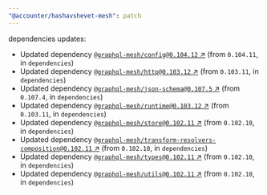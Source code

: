 ```yaml
---
"@accounter/hashavshevet-mesh": patch
---
```

dependencies updates:
  - Updated dependency [`@graphql-mesh/config@0.104.12` ↗︎](https://www.npmjs.com/package/@graphql-mesh/config/v/0.104.12) (from `0.104.11`, in `dependencies`)
  - Updated dependency [`@graphql-mesh/http@0.103.12` ↗︎](https://www.npmjs.com/package/@graphql-mesh/http/v/0.103.12) (from `0.103.11`, in `dependencies`)
  - Updated dependency [`@graphql-mesh/json-schema@0.107.5` ↗︎](https://www.npmjs.com/package/@graphql-mesh/json-schema/v/0.107.5) (from `0.107.4`, in `dependencies`)
  - Updated dependency [`@graphql-mesh/runtime@0.103.12` ↗︎](https://www.npmjs.com/package/@graphql-mesh/runtime/v/0.103.12) (from `0.103.11`, in `dependencies`)
  - Updated dependency [`@graphql-mesh/store@0.102.11` ↗︎](https://www.npmjs.com/package/@graphql-mesh/store/v/0.102.11) (from `0.102.10`, in `dependencies`)
  - Updated dependency [`@graphql-mesh/transform-resolvers-composition@0.102.11` ↗︎](https://www.npmjs.com/package/@graphql-mesh/transform-resolvers-composition/v/0.102.11) (from `0.102.10`, in `dependencies`)
  - Updated dependency [`@graphql-mesh/types@0.102.11` ↗︎](https://www.npmjs.com/package/@graphql-mesh/types/v/0.102.11) (from `0.102.10`, in `dependencies`)
  - Updated dependency [`@graphql-mesh/utils@0.102.11` ↗︎](https://www.npmjs.com/package/@graphql-mesh/utils/v/0.102.11) (from `0.102.10`, in `dependencies`)
